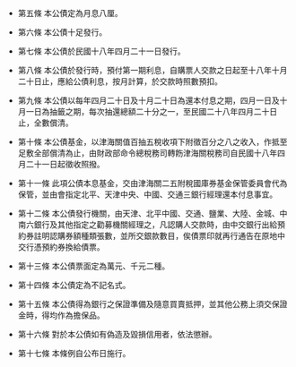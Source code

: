 * 第五條 本公債定為月息八厘。

* 第六條 本公債十足發行。

* 第七條 本公債於民國十八年四月二十一日發行。

* 第八條 本公債於發行時，預付第一期利息，自購票人交款之日起至十八年十月二十日止，應給公債利息，按月計算，於交款時照數預扣。

* 第九條 本公債以每年四月二十日及十月二十日為還本付息之期，四月一日及十月一日為抽籤之期，每次抽還總額二十分之一，至民國二十八年四月二十日止，全數償清。

* 第十條 本公債基金，以津海關值百抽五稅收項下附徵百分之八之收入，作抵至足敷全部償清為止，由財政部命令總稅務司轉飭津海關稅務司自民國十八年四月二十一日起徵收照撥。

* 第十一條 此項公債本息基金，交由津海關二五附稅國庫券基金保管委員會代為保管，並由會指定北平、天津中央、中國、交通三銀行經理還本付息事宜。

* 第十二條 本公債發行機關，由天津、北平中國、交通、鹽業、大陸、金城、中南六銀行及其他指定之勸募機關經理之，凡認購人交款時，由中交銀行出給預約券註明認購券額種類張數，並所交銀款數目，俟債票印就再行通告在原地中交行憑預約券換給債票。

* 第十三條 本公債票面定為萬元、千元二種。

* 第十四條 本公債定為不記名式。

* 第十五條 本公債得為銀行之保證準備及隨意買賣抵押，並其他公務上須交保證金時，得均作為擔保品。

* 第十六條 對於本公債如有偽造及毀損信用者，依法懲辦。

* 第十七條 本條例自公布日施行。


